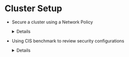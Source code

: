 # Cluster Setup

- Secure a cluster using a Network Policy
  <details>

  ```
  apiVersion: networking.k8s.io/v1
  kind: NetworkPolicy
  metadata:
    name: allow-access
  spec:
    podSelector:
      matchLabels:
        run: pod1
    policyTypes:
    - Ingress
    ingress:
    - from:
      - namespaceSelector:
          matchLabels:
            env: redis-1
      - podSelector:
          matchLabels:
            env: env-2
      ports:
      - protocol: TCP
        port: 80
  ```
  </details>

- Using CIS benchmark to review security configurations
  <details>

  ```
  